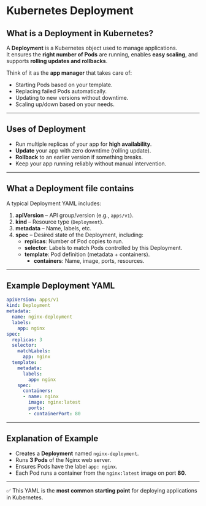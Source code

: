 # Kubernetes Deployment  

## What is a Deployment in Kubernetes?  
A **Deployment** is a Kubernetes object used to manage applications.  
It ensures the **right number of Pods** are running, enables **easy scaling**, and supports **rolling updates and rollbacks**.  

Think of it as the **app manager** that takes care of:  
- Starting Pods based on your template.  
- Replacing failed Pods automatically.  
- Updating to new versions without downtime.  
- Scaling up/down based on your needs.  

---

## Uses of Deployment  
- Run multiple replicas of your app for **high availability**.  
- **Update** your app with zero downtime (rolling update).  
- **Rollback** to an earlier version if something breaks.  
- Keep your app running reliably without manual intervention.  

---

## What a Deployment file contains  
A typical Deployment YAML includes:  

1. **apiVersion** – API group/version (e.g., `apps/v1`).  
2. **kind** – Resource type (`Deployment`).  
3. **metadata** – Name, labels, etc.  
4. **spec** – Desired state of the Deployment, including:  
   - **replicas**: Number of Pod copies to run.  
   - **selector**: Labels to match Pods controlled by this Deployment.  
   - **template**: Pod definition (metadata + containers).  
     - **containers**: Name, image, ports, resources.  

---

## Example Deployment YAML  

```yaml
apiVersion: apps/v1
kind: Deployment
metadata:
  name: nginx-deployment
  labels:
    app: nginx
spec:
  replicas: 3
  selector:
    matchLabels:
      app: nginx
  template:
    metadata:
      labels:
        app: nginx
    spec:
      containers:
      - name: nginx
        image: nginx:latest
        ports:
        - containerPort: 80
```

---

## Explanation of Example  
- Creates a **Deployment** named `nginx-deployment`.  
- Runs **3 Pods** of the Nginx web server.  
- Ensures Pods have the label `app: nginx`.  
- Each Pod runs a container from the `nginx:latest` image on port **80**.  

---

✅ This YAML is the **most common starting point** for deploying applications in Kubernetes.  
